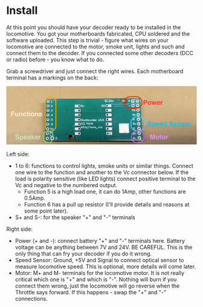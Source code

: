 # Install

At this point you should have your decoder ready to be installed in the locomotive. You got your motherboards fabricated, CPU soldered and the software uploaded. This step is trivial - figure what wires on your locomotive are connected to the motor, smoke unit, lights and such and connect them to the decoder. If you connected some other decoders (DCC or radio) before - you know what to do.

Grab a screwdriver and just connect the right wires. Each motherboard terminal has a markings on the back:

![back](image/decoder_back.jpg)

Left side:
 * 1 to 6: functions to control lights, smoke units or similar things. Connect one wire to the function and another to the Vc connector below. If the load is polarity sensitive (like LED lights) connect positive terminal to the Vc and negative to the numbered output.
   * Function 5 is a high load one, it can do 1Amp, other functions are 0.5Amp.
   * Function 6 has a pull up resistor (I'll provide details and reasons at some point later).
 * S+ and S-: for the speaker "+" and "-" terminals

Right side:
 * Power (+ and -): connect battery "+" and "-" terminals here. Battery voltage can be anything between 7V and 24V. BE CAREFUL. This is the only thing that can fry your decoder if you do it wrong.
 * Speed Sensor: Ground, +5V and Signal to connect optical sensor to measure locomotive speed. This is optional, more details will come later.
 * Motor: M+ and M- terminals for the locomotive motor. It is not really critical which one is "+" and which is "-". Nothing will burn if you connect them wrong, just the locomotive will go reverse when the Throttle says forward. If this happens - swap the "+" and "-" connections.
 


